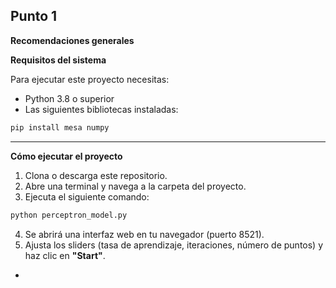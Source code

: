 ## Punto 1
**Recomendaciones generales**

**Requisitos del sistema** 

Para ejecutar este proyecto necesitas:

- Python 3.8 o superior
- Las siguientes bibliotecas instaladas:

```bash
pip install mesa numpy
````

---

**Cómo ejecutar el proyecto**

1. Clona o descarga este repositorio.
2. Abre una terminal y navega a la carpeta del proyecto.
3. Ejecuta el siguiente comando:

```bash
python perceptron_model.py
```

4. Se abrirá una interfaz web en tu navegador (puerto 8521).
5. Ajusta los sliders (tasa de aprendizaje, iteraciones, número de puntos) y haz clic en **"Start"**.

-

